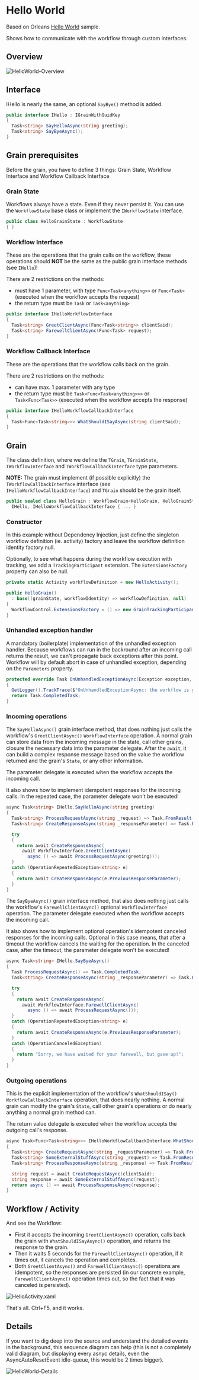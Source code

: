 # Hello World

Based on Orleans [Hello World](https://dotnet.github.io/orleans/Documentation/Samples-Overview/Hello-World) sample.

Shows how to communicate with the workflow through custom interfaces.

## Overview

![HelloWorld-Overview](https://github.com/OrleansContrib/Orleans.Activities/raw/docs-master/docs/HelloWorld/HelloWorld-Overview.png)

## Interface

IHello is nearly the same, an optional `SayBye()` method is added.

```c#
public interface IHello : IGrainWithGuidKey
{
  Task<string> SayHelloAsync(string greeting);
  Task<string> SayByeAsync();
}
```

## Grain prerequisites

Before the grain, you have to define 3 things: Grain State, Workflow Interface and Workflow Callback Interface

### Grain State

Workflows always have a state. Even if they never persist it. You can use the `WorkflowState` base class or implement the `IWorkflowState` interface.

```c#
public class HelloGrainState : WorkflowState
{ }
```

### Workflow Interface

These are the operations that the grain calls on the workflow, these operations should __NOT__ be the same as the public grain interface methods (see `IHello`)!

There are 2 restrictions on the methods:

* must have 1 parameter, with type `Func<Task<anything>>` or `Func<Task>` (executed when the workflow accepts the request)
* the return type must be `Task` or `Task<anything>`

```c#
public interface IHelloWorkflowInterface
{
  Task<string> GreetClientAsync(Func<Task<string>> clientSaid);
  Task<string> FarewellClientAsync(Func<Task> request);
}
```

### Workflow Callback Interface

These are the operations that the workflow calls back on the grain.

There are 2 restrictions on the methods:

* can have max. 1 parameter with any type
* the return type must be `Task<Func<Task<anything>>>` or `Task<Func<Task>>` (executed when the workflow accepts the response)

```c#
public interface IHelloWorkflowCallbackInterface
{
  Task<Func<Task<string>>> WhatShouldISayAsync(string clientSaid);
}
```

## Grain

The class definition, where we define the `TGrain`, `TGrainState`, `TWorkflowInterface` and `TWorkflowCallbackInterface` type parameters.

__NOTE:__ The grain must implement (if possible explicitly) the `TWorkflowCallbackInterface` interface (see `IHelloWorkflowCallbackInterface`) and `TGrain` should be the grain itself.

```c#
public sealed class HelloGrain : WorkflowGrain<HelloGrain, HelloGrainState, IHelloWorkflowInterface, IHelloWorkflowCallbackInterface>,
  IHello, IHelloWorkflowCallbackInterface { ... }
```

### Constructor

In this example without Dependency Injection, just define the singleton workflow definition (ie. activity) factory and leave the workflow definition identity factory null.

Optionally, to see what happens during the workflow execution with tracking, we add a `TrackingParticipant` extension. The `ExtensionsFactory` property can also be null.

```c#
private static Activity workflowDefinition = new HelloActivity();

public HelloGrain()
  : base((grainState, workflowIdentity) => workflowDefinition, null)			
{
  WorkflowControl.ExtensionsFactory = () => new GrainTrackingParticipant(GetLogger()).Yield();
}
```

### Unhandled exception handler

A mandatory (boilerplate) implementation of the unhandled exception handler. Because workflows can run in the backround after an incoming call returns the result, we can't propagate back exceptions after this point. Workflow will by default abort in case of unhandled exception, depending on the `Parameters` property.

```c#
protected override Task OnUnhandledExceptionAsync(Exception exception, Activity source)
{
  GetLogger().TrackTrace($"OnUnhandledExceptionAsync: the workflow is going to {Parameters.UnhandledExceptionAction}\n\n{exception}", Runtime.Severity.Error);
  return Task.CompletedTask;
}
```

### Incoming operations

The `SayHelloAsync()` grain interface method, that does nothing just calls the workflow's `GreetClientAsync()` `WorkflowInterface` operation. A normal grain can store data from the incoming message in the state, call other grains, closure the necessary data into the parameter delegate. After the `await`, it can build a complex response message based on the value the workflow returned and the grain's `State`, or any other information.

The parameter delegate is executed when the workflow accepts the incoming call.

It also shows how to implement idempotent responses for the incoming calls. In the repeated case, the parameter delegate won't be executed!

```c#
async Task<string> IHello.SayHelloAsync(string greeting)
{
  Task<string> ProcessRequestAsync(string _request) => Task.FromResult(_request);
  Task<string> CreateResponseAsync(string _responseParameter) => Task.FromResult(_responseParameter);

  try
  {
    return await CreateResponseAsync(
      await WorkflowInterface.GreetClientAsync(
        async () => await ProcessRequestAsync(greeting)));
  }
  catch (OperationRepeatedException<string> e)
  {
    return await CreateResponseAsync(e.PreviousResponseParameter);
  }
}
```

The `SayByeAsync()` grain interface method, that also does nothing just calls the workflow's `FarewellClientAsync()` optional `WorkflowInterface` operation.
The parameter delegate executed when the workflow accepts the incoming call.

It also shows how to implement optional operation's idempotent canceled responses for the incoming calls. Optional in this case means, that after a timeout the workflow cancels the waiting for the operation. In the canceled case, after the timeout, the parameter delegate won't be executed!

```c#
async Task<string> IHello.SayByeAsync()
{
  Task ProcessRequestAsync() => Task.CompletedTask;
  Task<string> CreateResponseAsync(string _responseParameter) => Task.FromResult(_responseParameter);

  try
  {
    return await CreateResponseAsync(
      await WorkflowInterface.FarewellClientAsync(
        async () => await ProcessRequestAsync()));
  }
  catch (OperationRepeatedException<string> e)
  {
    return await CreateResponseAsync(e.PreviousResponseParameter);
  }
  catch (OperationCanceledException)
  {
    return "Sorry, we have waited for your farewell, but gave up!";
  }
}
```

### Outgoing operations

This is the explicit implementation of the workflow's `WhatShouldISay()` `WorkflowCallbackInterface` operation, that does nearly nothing. A normal grain can modify the grain's `State`, call other grain's operations or do nearly anything a normal grain method can.  

The return value delegate is executed when the workflow accepts the outgoing call's response.

```c#
async Task<Func<Task<string>>> IHelloWorkflowCallbackInterface.WhatShouldISayAsync(string clientSaid)
{
  Task<string> CreateRequestAsync(string _requestParameter) => Task.FromResult(_requestParameter);
  Task<string> SomeExternalStuffAsync(string _request) => Task.FromResult(string.IsNullOrEmpty(_request) ? "Who are you?" : "Hello!");
  Task<string> ProcessResponseAsync(string _response) => Task.FromResult(_response);

  string request = await CreateRequestAsync(clientSaid);
  string response = await SomeExternalStuffAsync(request);
  return async () => await ProcessResponseAsync(response);
}
```

## Workflow / Activity

And see the Workflow:

* First it accepts the incoming `GreetClientAsync()` operation, calls back the grain with `WhatShouldISayAsync()` operation, and returns the response to the grain.
* Then it waits 5 seconds for the `FarewellClientAsync()` operation, if it times out, it cancels the operation and completes.
* Both `GreetClientAsync()` and `FarewellClientAsync()` operations are idempotent, so the responses are persisted (in our concrete example, `FarewellClientAsync()` operation times out, so the fact that it was canceled is persisted).

![HelloActivity.xaml](https://github.com/OrleansContrib/Orleans.Activities/raw/docs-master/docs/HelloWorld/HelloActivity.png)

That's all. Ctrl+F5, and it works.

## Details

If you want to dig deep into the source and understand the detailed events in the background, this sequence diagram can help (this is not a completely valid diagram, but displaying every asnyc details, even the AsyncAutoResetEvent idle-queue, this would be 2 times bigger).

![HelloWorld-Details](https://github.com/OrleansContrib/Orleans.Activities/raw/docs-master/docs/HelloWorld/HelloWorld-Details.png)
